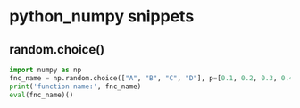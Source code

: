 # python_numpy snippets

## random.choice()
```py
import numpy as np
fnc_name = np.random.choice(["A", "B", "C", "D"], p=[0.1, 0.2, 0.3, 0.4])
print('function name:', fnc_name)
eval(fnc_name)()
```

